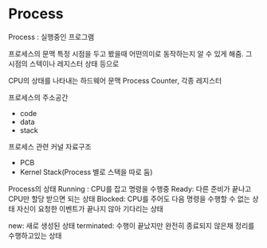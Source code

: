 # Process

Process : 실행중인 프로그램

프로세스의 문맥
특정 시점을 두고 봤을때 어떤의미로 동작하는지 알 수 있게 해줌.
그 시점의 스텍이나 레지스터 상태 등으로

CPU의 상태를 나타내는 하드웨어 문맥
Process Counter, 각종 레지스터

프로세스의 주소공간
- code
- data
- stack

프로세스 관련 커널 자료구조
- PCB
- Kernel Stack(Process 별로 스택을 따로 둠)

Process의 상태
Running : CPU를 잡고 명령을 수행중
Ready: 다른 준비가 끝나고 CPU만 할당 받으면 되는 상태
Blocked: CPU를 주어도 다음 명령을 수행할 수 없는 상태
자신이 요청한 이벤트가 끝나지 않아 기다리는 상태

new: 새로 생성된 상태
terminated: 수행이 끝났지만 완전히 종료되지 않은채 정리를 수행하고있는 상태

